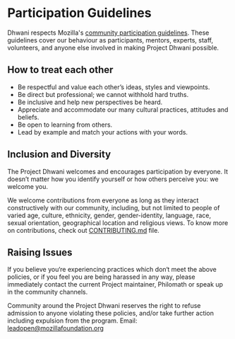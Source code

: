 <!--- MOZFEST PARTICIPATION GUIDLINES --->
# Participation Guidelines

Dhwani respects Mozilla's [community participation guidelines](https://www.mozilla.org/en-US/about/governance/policies/participation/). These guidelines cover our behaviour as participants, mentors, experts, staff, volunteers, and anyone else involved in making Project Dhwani possible.

## How to treat each other

* Be respectful and value each other’s ideas, styles and viewpoints.
* Be direct but professional; we cannot withhold hard truths.
* Be inclusive and help new perspectives be heard.
* Appreciate and accommodate our many cultural practices, attitudes and beliefs.
* Be open to learning from others.
* Lead by example and match your actions with your words.

## Inclusion and Diversity

The Project Dhwani welcomes and encourages participation by everyone. It doesn’t matter how you identify yourself or how others perceive you: we welcome you.

We welcome contributions from everyone as long as they interact constructively with our community, including, but not limited to people of varied age, culture, ethnicity, gender, gender-identity, language, race, sexual orientation, geographical location and religious views. To know more on contributions, check out [CONTRIBUTING.md](./CONTRIBUTING.md) file.


## Raising Issues

If you believe you‘re experiencing practices which don‘t meet the above policies, or if you feel you are being harassed in any way, please immediately contact the current Project maintainer, Philomath or speak up in the community channels.

Community around the Project Dhwani reserves the right to refuse admission to anyone violating these policies, and/or take further action including expulsion from the program.
Email: leadopen@mozillafoundation.org
<!--- END MOZFEST PARTICIPATION GUIDLINES --->
